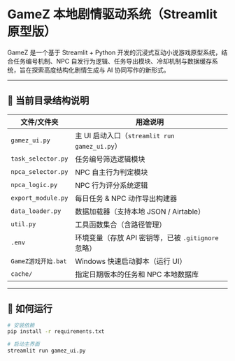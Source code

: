 
# GameZ 本地剧情驱动系统（Streamlit 原型版）

GameZ 是一个基于 Streamlit + Python 开发的沉浸式互动小说游戏原型系统，结合任务编号机制、NPC 自发行为逻辑、任务导出模块、冷却机制与数据缓存系统，旨在探索高度结构化剧情生成与 AI 协同写作的新形式。

---

## 📁 当前目录结构说明

| 文件/文件夹 | 用途说明 |
|-------------|----------|
| `gamez_ui.py` | 主 UI 启动入口（`streamlit run gamez_ui.py`） |
| `task_selector.py` | 任务编号筛选逻辑模块 |
| `npca_selector.py` | NPC 自主行为判定模块 |
| `npca_logic.py` | NPC 行为评分系统逻辑 |
| `export_module.py` | 每日任务 & NPC 动作导出构建器 |
| `data_loader.py` | 数据加载器（支持本地 JSON / Airtable） |
| `util.py` | 工具函数集合（含路径管理） |
| `.env` | 环境变量（存放 API 密钥等，已被 `.gitignore` 忽略） |
| `GameZ游戏开始.bat` | Windows 快速启动脚本（运行 UI） |
| `cache/` | 指定日期版本的任务和 NPC 本地数据库|缓存数据文件夹（如冷却日志、临时状态） |

---

## 🚀 如何运行

```bash
# 安装依赖
pip install -r requirements.txt

# 启动主界面
streamlit run gamez_ui.py
